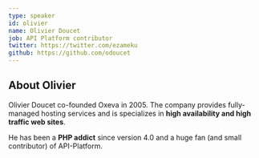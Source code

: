 ```yaml
---
type: speaker
id: olivier
name: Olivier Doucet
job: API Platform contributor
twitter: https://twitter.com/ezameku
github: https://github.com/odoucet
---
```


## About Olivier

Olivier Doucet co-founded Oxeva in 2005. The company provides fully-managed hosting services and is specializes in **high availability and high traffic web sites**.

He has been a **PHP addict** since version 4.0 and a huge fan (and small contributor) of API-Platform.
